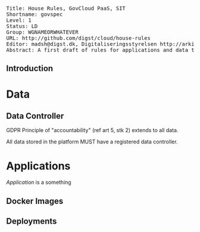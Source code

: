 <pre class='metadata'>
Title: House Rules, GovCloud PaaS, SIT
Shortname: govspec
Level: 1
Status: LD
Group: WGNAMEORWHATEVER
URL: http://github.com/digst/cloud/house-rules
Editor: madsh@digst.dk, Digitaliseringsstyrelsen http://arkitektur.digst.dk
Abstract: A first draft of rules for applications and data to be hosted on the GovCloud PaaS.
</pre>

<h2 class="no-num">Introduction</h2>





# Data


## Data Controller
GDPR Principle of "accountability" (ref art 5, stk 2) extends to all data.

All data stored in the platform MUST have a registered data controller.

# Applications

<dfn>Application</dfn> is a something

## Docker Images


## Deployments
